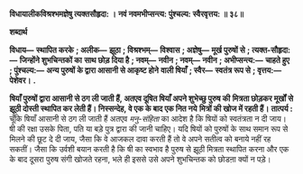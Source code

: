 **विधायालीकविश्रश्भमज्ञेषु त्यक्तसौहृदा: ।** **नवं नवमभीप्सन्त्य: पुंश्चल्य: स्वैरवृत्तय: ॥ ३८॥** 

**शब्दार्थ** 

**विधाय—** **स्थापित करके** **; अलीक—** **झूठा** **; विश्रश्भम्—** **विश्वास** **; अज्ञेषु—** **मूर्ख पुरुषों से** **; त्यक्त-सौहृदा:—** **जिन्होंने शुभचिन्तकों का** **साथ छोड़ दिया है** **; नवम्—** **नवीन** **; नवम्—** **नवीन** **; अभीप्सन्त्य:—** **चाहते हुए** **; पुंश्चल्य:—** **अन्य पुरुषों के द्वारा आसानी से आकृष्ट होने** **वाली षियाँ** **; स्वैर—** **स्वतंत्र रूप से** **; वृत्तय:—** **पेशेवर।** **.** 

**षियाँ पुरुषों द्वारा आसानी से ठग ली जाती हैं, अतएव दूषित षियाँ अपने शुभेच्छु पुरुष की** **मित्रता छोड़कर मूर्खों से झूठी दोस्ती स्थापित कर लेती हैं। निस्सन्देह, वे एक के बाद एक नित नये** **मित्रों की खोज में रहती हैं।** **तात्पर्य :** चूँकि षियाँ आसानी से ठग ली जाती हैं अतएव *मनु-संहिता* का आदेश है कि षियों को स्वतंत्रता न दी जाय। षी की रक्षा उसके पिता, पति या बड़े पुत्र द्वारा की जानी चाहिए। यदि षियों को पुरुषों के साथ समान रूप से मिलने की छूट दे दी जाय, जैसा कि वे आजकल दावा करती हैं तो वे अपने सतीत्व को बनाये नहीं रह सकतीं। जैसा कि उर्वशी बयान करती है कि षी का स्वभाव है पुरुष से झूठी मित्रता स्थापित करना और एक के बाद दूसरा पुरुष संगी खोजते रहना, भले ही इससे उसे अपने शुभचिन्तक को छोडऩा क्यों न पड़े।  